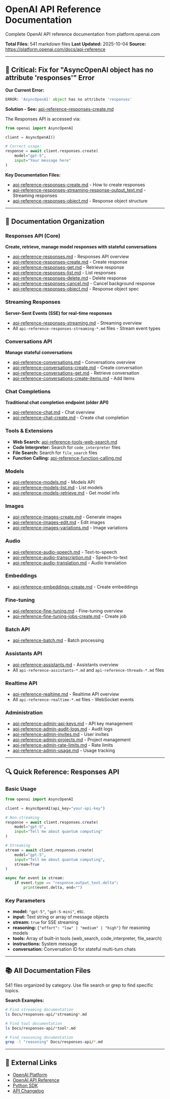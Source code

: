 # OpenAI API Reference Documentation

Complete OpenAI API reference documentation from platform.openai.com

**Total Files:** 541 markdown files
**Last Updated:** 2025-10-04
**Source:** https://platform.openai.com/docs/api-reference

---

## 🚨 Critical: Fix for "AsyncOpenAI object has no attribute 'responses'" Error

**Our Current Error:**
```python
ERROR: 'AsyncOpenAI' object has no attribute 'responses'
```

**Solution - See:** [api-reference-responses-create.md](api-reference-responses-create.md)

The Responses API is accessed via:
```python
from openai import AsyncOpenAI

client = AsyncOpenAI()

# Correct usage:
response = await client.responses.create(
    model="gpt-5",
    input="Your message here"
)
```

**Key Documentation Files:**
- [api-reference-responses-create.md](api-reference-responses-create.md) - How to create responses
- [api-reference-responses-streaming-response-output_text.md](api-reference-responses-streaming-response-output_text.md) - Streaming responses
- [api-reference-responses-object.md](api-reference-responses-object.md) - Response object structure

---

## 📁 Documentation Organization

### Responses API (Core)
**Create, retrieve, manage model responses with stateful conversations**

- [api-reference-responses.md](api-reference-responses.md) - Responses API overview
- [api-reference-responses-create.md](api-reference-responses-create.md) - Create response
- [api-reference-responses-get.md](api-reference-responses-get.md) - Retrieve response
- [api-reference-responses-list.md](api-reference-responses-list.md) - List responses
- [api-reference-responses-delete.md](api-reference-responses-delete.md) - Delete response
- [api-reference-responses-cancel.md](api-reference-responses-cancel.md) - Cancel background response
- [api-reference-responses-object.md](api-reference-responses-object.md) - Response object spec

### Streaming Responses
**Server-Sent Events (SSE) for real-time responses**

- [api-reference-responses-streaming.md](api-reference-responses-streaming.md) - Streaming overview
- All `api-reference-responses-streaming-*.md` files - Stream event types

### Conversations API
**Manage stateful conversations**

- [api-reference-conversations.md](api-reference-conversations.md) - Conversations overview
- [api-reference-conversations-create.md](api-reference-conversations-create.md) - Create conversation
- [api-reference-conversations-get.md](api-reference-conversations-get.md) - Retrieve conversation
- [api-reference-conversations-create-items.md](api-reference-conversations-create-items.md) - Add items

### Chat Completions
**Traditional chat completion endpoint (older API)**

- [api-reference-chat.md](api-reference-chat.md) - Chat overview
- [api-reference-chat-create.md](api-reference-chat-create.md) - Create chat completion

### Tools & Extensions
- **Web Search:** [api-reference-tools-web-search.md](api-reference-tools-web-search.md)
- **Code Interpreter:** Search for `code_interpreter` files
- **File Search:** Search for `file_search` files
- **Function Calling:** [api-reference-function-calling.md](api-reference-function-calling.md)

### Models
- [api-reference-models.md](api-reference-models.md) - Models API
- [api-reference-models-list.md](api-reference-models-list.md) - List models
- [api-reference-models-retrieve.md](api-reference-models-retrieve.md) - Get model info

### Images
- [api-reference-images-create.md](api-reference-images-create.md) - Generate images
- [api-reference-images-edit.md](api-reference-images-edit.md) - Edit images
- [api-reference-images-variations.md](api-reference-images-variations.md) - Image variations

### Audio
- [api-reference-audio-speech.md](api-reference-audio-speech.md) - Text-to-speech
- [api-reference-audio-transcription.md](api-reference-audio-transcription.md) - Speech-to-text
- [api-reference-audio-translation.md](api-reference-audio-translation.md) - Audio translation

### Embeddings
- [api-reference-embeddings-create.md](api-reference-embeddings-create.md) - Create embeddings

### Fine-tuning
- [api-reference-fine-tuning.md](api-reference-fine-tuning.md) - Fine-tuning overview
- [api-reference-fine-tuning-jobs-create.md](api-reference-fine-tuning-jobs-create.md) - Create job

### Batch API
- [api-reference-batch.md](api-reference-batch.md) - Batch processing

### Assistants API
- [api-reference-assistants.md](api-reference-assistants.md) - Assistants overview
- All `api-reference-assistants-*.md` and `api-reference-threads-*.md` files

### Realtime API
- [api-reference-realtime.md](api-reference-realtime.md) - Realtime API overview
- All `api-reference-realtime-*.md` files - WebSocket events

### Administration
- [api-reference-admin-api-keys.md](api-reference-admin-api-keys.md) - API key management
- [api-reference-admin-audit-logs.md](api-reference-admin-audit-logs.md) - Audit logs
- [api-reference-admin-invites.md](api-reference-admin-invites.md) - User invites
- [api-reference-admin-projects.md](api-reference-admin-projects.md) - Project management
- [api-reference-admin-rate-limits.md](api-reference-admin-rate-limits.md) - Rate limits
- [api-reference-admin-usage.md](api-reference-admin-usage.md) - Usage tracking

---

## 🔍 Quick Reference: Responses API

### Basic Usage

```python
from openai import AsyncOpenAI

client = AsyncOpenAI(api_key="your-api-key")

# Non-streaming
response = await client.responses.create(
    model="gpt-5",
    input="Tell me about quantum computing"
)

# Streaming
stream = await client.responses.create(
    model="gpt-5",
    input="Tell me about quantum computing",
    stream=True
)

async for event in stream:
    if event.type == "response.output_text.delta":
        print(event.delta, end="")
```

### Key Parameters

- **model:** `"gpt-5"`, `"gpt-5-mini"`, etc.
- **input:** Text string or array of message objects
- **stream:** `true` for SSE streaming
- **reasoning:** `{"effort": "low" | "medium" | "high"}` for reasoning models
- **tools:** Array of built-in tools (web_search, code_interpreter, file_search)
- **instructions:** System message
- **conversation:** Conversation ID for stateful multi-turn chats

---

## 📚 All Documentation Files

541 files organized by category. Use file search or grep to find specific topics.

**Search Examples:**
```bash
# Find streaming documentation
ls Docs/responses-api/*streaming*.md

# Find tool documentation
ls Docs/responses-api/*tool*.md

# Find reasoning documentation
grep -l "reasoning" Docs/responses-api/*.md
```

---

## 🔗 External Links

- [OpenAI Platform](https://platform.openai.com/)
- [OpenAI API Reference](https://platform.openai.com/docs/api-reference)
- [Python SDK](https://github.com/openai/openai-python)
- [API Changelog](https://platform.openai.com/docs/changelog)
